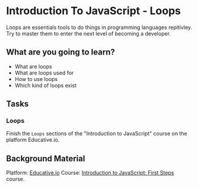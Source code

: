 # Introduction To JavaScript -  Loops

Loops are essentials tools to do things in programming languages repitivley. Try to master them to enter the next level of becoming a developer.


## What are you going to learn?

* What are loops
* What are loops used for
* How to use loops
* Which kind of loops exist

## Tasks

### Loops
Finish the `Loops` sections of the "Introduction to JavaScript" course on the platform Educative.io.

## Background Material
Platform: [Educative.io](https://www.educative.io/)
Course:   [Introduction to JavaScript: First Steps](https://www.educative.io/courses/introduction-to-javascript-first-steps) course.
